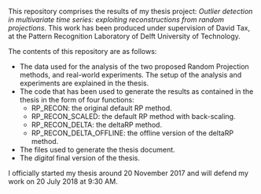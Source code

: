 This repository comprises the results of my thesis project: _Outlier detection in multivariate time series: exploiting reconstructions from random projections_.
This work has been produced under supervision of David Tax, at the Pattern Recognition Laboratory of Delft University of Technology.

The contents of this repository are as follows:
- The data used for the analysis of the two proposed Random Projection methods, and real-world experiments. The setup of the analysis and experiments are explained in the thesis.
- The code that has been used to generate the results as contained in the thesis in the form of four functions:
	- RP_RECON: the original default RP method.
	- RP_RECON_SCALED: the default RP method with back-scaling.
	- RP_RECON_DELTA: the deltaRP method.
	- RP_RECON_DELTA_OFFLINE: the offline version of the deltaRP method.
- The files used to generate the thesis document.
- The *digital* final version of the thesis.

I officially started my thesis around 20 November 2017 and will defend my work on 20 July 2018 at 9:30 AM.
